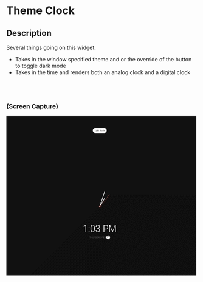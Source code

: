 # Theme Clock

## Description
Several things going on this widget:
- Takes in the window specified theme and or the override of the button to toggle dark mode
- Takes in the time and renders both an analog clock and a digital clock
<br>
<br>

### (Screen Capture)
![Screenshot_Theme Clock](./assets/p19_screencap.gif)
